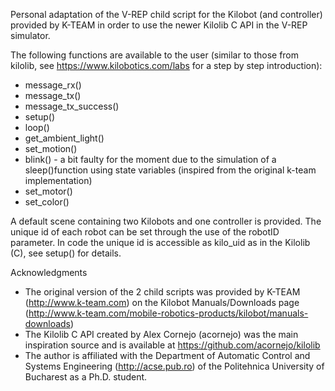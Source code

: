 Personal adaptation of the V-REP child script for the Kilobot (and controller) provided by K-TEAM in order to use the newer Kilolib C API in the V-REP simulator.

The following functions are available to the user (similar to those from kilolib, see https://www.kilobotics.com/labs for a step by step introduction):
 * message_rx()
 * message_tx()
 * message_tx_success()
 * setup()
 * loop()
 * get_ambient_light()
 * set_motion()
 * blink() - a bit faulty for the moment due to the simulation of a sleep()function using state variables (inspired from the original k-team implementation)
 * set_motor()
 * set_color()

A default scene containing two Kilobots and one controller is provided. The unique id of each robot can be set through the use of the robotID parameter.
In code the unique id is accessible as kilo_uid as in the Kilolib (C), see setup() for details.

Acknowledgments

 * The original version of the 2 child scripts was provided by K-TEAM (http://www.k-team.com) on the Kilobot Manuals/Downloads page (http://www.k-team.com/mobile-robotics-products/kilobot/manuals-downloads)
 * The Kilolib C API created by Alex Cornejo (acornejo) was the main inspiration source and is available at https://github.com/acornejo/kilolib
 * The author is affiliated with the Department of Automatic Control and Systems Engineering (http://acse.pub.ro) of the Politehnica University of Bucharest as a Ph.D. student.

